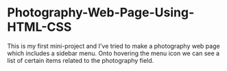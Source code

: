 # Photography-Web-Page-Using-HTML-CSS
This is my first mini-project and I've tried to make a photography web page which includes a sidebar menu. Onto hovering the menu icon we can see a list of certain items related to the photography field. 
